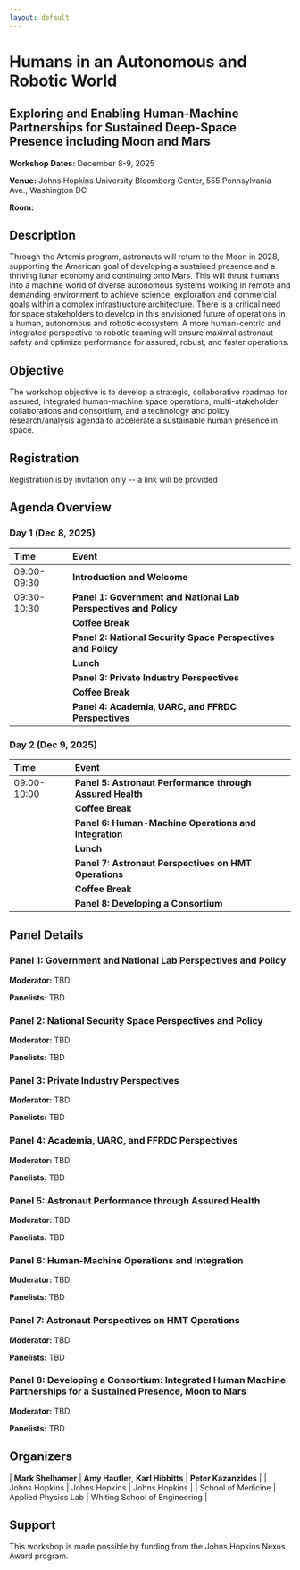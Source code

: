 ```yaml
---
layout: default
---
```


# Humans in an Autonomous and Robotic World

## Exploring and Enabling Human-Machine Partnerships for Sustained Deep-Space Presence including Moon and Mars

**Workshop Dates:**  December 8-9, 2025

**Venue:** Johns Hopkins University Bloomberg Center, 555 Pennsylvania Ave., Washington DC

**Room:** 

## Description

Through the Artemis program, astronauts will return to the Moon in 2028, supporting the American goal of
developing a sustained presence and a thriving lunar economy and continuing onto Mars.
This will thrust humans into a machine world of diverse autonomous systems working in remote and demanding
environment to achieve science, exploration and commercial goals within a complex infrastructure architecture.
There is a critical need for space stakeholders to develop in this envisioned future of operations in a human,
autonomous and robotic ecosystem. A more human-centric and integrated perspective to robotic teaming will
ensure maximal astronaut safety and optimize performance for assured, robust, and faster operations.

## Objective

The workshop objective is to develop a strategic, collaborative roadmap for assured, integrated
human-machine space operations, multi-stakeholder collaborations and consortium, and a technology and
policy research/analysis agenda to accelerate a sustainable human presence in space.

## Registration

Registration is by invitation only -- a link will be provided

## Agenda Overview

### Day 1 (Dec 8, 2025)

| Time        | Event                                                     |
|:------------|:----------------------------------------------------------|
| 09:00-09:30 | **Introduction and Welcome**                              |
| 09:30-10:30 | **Panel 1: Government and National Lab Perspectives and Policy**     |
|             | **Coffee Break**                                          |
|             | **Panel 2: National Security Space Perspectives and Policy**          |
|             | **Lunch**                                                 |
|             | **Panel 3: Private Industry Perspectives**                |
|             | **Coffee Break**                                          |
|             | **Panel 4: Academia, UARC, and FFRDC Perspectives**       |

### Day 2 (Dec 9, 2025)

| Time        | Event                                                     |
|:------------|:----------------------------------------------------------|
| 09:00-10:00 | **Panel 5: Astronaut Performance through Assured Health** |
|             | **Coffee Break**                                          |
|             | **Panel 6: Human-Machine Operations and Integration**     |
|             | **Lunch**                                                 |
|             | **Panel 7: Astronaut Perspectives on HMT Operations**     |
|             | **Coffee Break**                                          |
|             | **Panel 8: Developing a Consortium**                      |

## Panel Details

### Panel 1: Government and National Lab Perspectives and Policy

**Moderator:** TBD

**Panelists:** TBD

### Panel 2: National Security Space Perspectives and Policy

**Moderator:** TBD

**Panelists:** TBD

### Panel 3: Private Industry Perspectives

**Moderator:** TBD

**Panelists:** TBD

### Panel 4: Academia, UARC, and FFRDC Perspectives

**Moderator:** TBD

**Panelists:** TBD

### Panel 5: Astronaut Performance through Assured Health

**Moderator:** TBD

**Panelists:** TBD

### Panel 6: Human-Machine Operations and Integration

**Moderator:** TBD

**Panelists:** TBD

### Panel 7: Astronaut Perspectives on HMT Operations

**Moderator:** TBD

**Panelists:** TBD

### Panel 8: Developing a Consortium: Integrated Human Machine Partnerships for a Sustained Presence, Moon to Mars

**Moderator:** TBD

**Panelists:** TBD

## Organizers

| **Mark Shelhamer**  | **Amy Haufler**, **Karl Hibbitts**   | **Peter Kazanzides**  |
| Johns Hopkins       | Johns Hopkins                        | Johns Hopkins         |
| School of Medicine  | Applied Physics Lab                  | Whiting School of Engineering |


## Support

This workshop is made possible by funding from the Johns Hopkins Nexus Award program.
